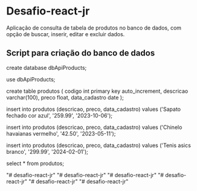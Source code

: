 
# Desafio-react-jr

Aplicação de consulta de tabela de produtos no banco de dados, com opção de buscar, inserir, editar e excluir dados.

## Script para criação do banco de dados

create database dbApiProducts;

use dbApiProducts;

create table produtos (
codigo int primary key auto_increment,
descricao varchar(100),
preco float,
data_cadastro date
);

insert into produtos (descricao, preco, data_cadastro) values ('Sapato fechado cor azul', '259.99', '2023-10-06');

insert into produtos (descricao, preco, data_cadastro) values ('Chinelo havaianas vermelho', '42.50', '2023-05-11');

insert into produtos (descricao, preco, data_cadastro) values ('Tenis asics branco', '299.99', '2024-02-01');

select * from produtos;

"# desafio-react-jr" 
"# desafio-react-jr" 
"# desafio-react-jr" 
"# desafio-react-jr" 
"# desafio-react-jr" 
"# desafio-react-jr" 
